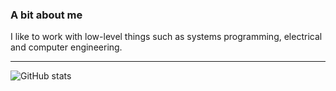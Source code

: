 ### A bit about me
I like to work with low-level things such as systems programming, electrical and computer engineering.

---

![GitHub stats](https://github-readme-stats.vercel.app/api?username=abzh423&show_icons=false&theme=dark)
